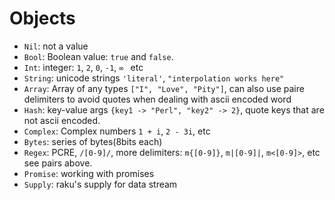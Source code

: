 # Objects

- `Nil`: not a value
- `Bool`: Boolean value: `true` and `false`.
- `Int`: integer: `1`, `2`, `0`, `-1`, `∞ ` etc
- `String`: unicode strings `'literal'`, `"interpolation works here"`
- `Array`: Array of any types `["I", "Love", "Pity"]`, can also use paire delimiters to avoid quotes when dealing with ascii encoded word
- `Hash`: key-value args `{key1 -> "Perl", "key2" -> 2}`, quote keys that are not ascii encoded.
- `Complex`: Complex numbers `1 + i`, `2 - 3i`, etc
- `Bytes`: series of bytes(8bits each)
- `Regex`: PCRE, `/[0-9]/`, more delimiters: `m{[0-9]}`, `m|[0-9]|`, `m<[0-9]>`, etc see pairs above.
- `Promise`: working with promises
- `Supply`: raku's supply for data stream
